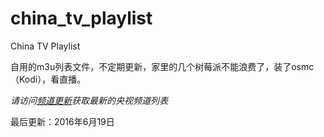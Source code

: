 # china_tv_playlist
China TV Playlist

自用的m3u列表文件，不定期更新，家里的几个树莓派不能浪费了，装了osmc（Kodi），看直播。

*请访问[频道更新](https://apps.ilovn.com/tvlist.php)获取最新的央视频道列表*

最后更新：2016年6月19日
